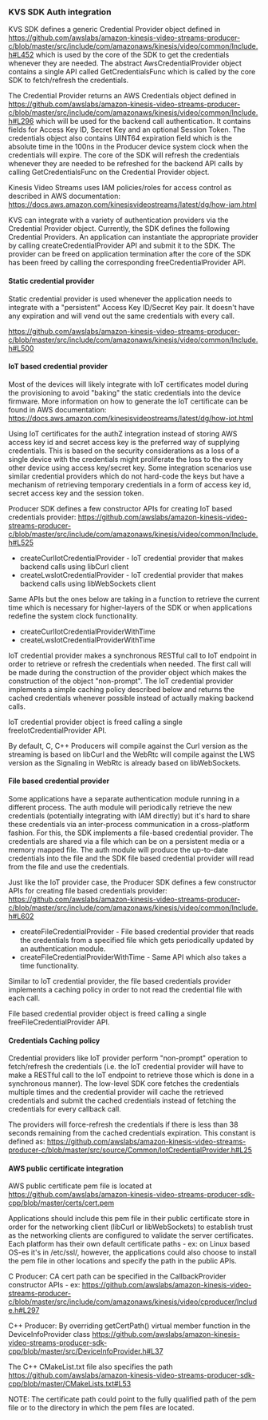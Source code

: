 ### KVS SDK Auth integration

KVS SDK defines a generic Credential Provider object defined in https://github.com/awslabs/amazon-kinesis-video-streams-producer-c/blob/master/src/include/com/amazonaws/kinesis/video/common/Include.h#L452 which is used by the core of the SDK to get the credentials whenever they are needed. The abstract AwsCredentialProvider object contains a single API called GetCredentialsFunc which is called by the core SDK to fetch/refresh the credentials.

The Credential Provider returns an AWS Credentials object defined in https://github.com/awslabs/amazon-kinesis-video-streams-producer-c/blob/master/src/include/com/amazonaws/kinesis/video/common/Include.h#L296 which will be used for the backend call authentication. It contains fields for Access Key ID, Secret Key and an optional Session Token. The credentials object also contains UINT64 expiration field which is the absolute time in the 100ns in the Producer device system clock when the credentials will expire. The core of the SDK will refresh the credentials whenever they are needed to be refreshed for the backend API calls by calling GetCredentialsFunc on the Credential Provider object.

Kinesis Video Streams uses IAM policies/roles for access control as described in AWS documentation: https://docs.aws.amazon.com/kinesisvideostreams/latest/dg/how-iam.html

KVS can integrate with a variety of authentication providers via the Credential Provider object. Currently, the SDK defines the following Credential Providers. An application can instantiate the appropriate provider by calling create<Name>CredentialProvider API and submit it to the SDK. The provider can be freed on application termination after the core of the SDK has been freed by calling the corresponding free<Name>CredentialProvider API.

#### Static credential provider

Static credential provider is used whenever the application needs to integrate with a "persistent" Access Key ID/Secret Key pair. It doesn't have any expiration and will vend out the same credentials with every call.

https://github.com/awslabs/amazon-kinesis-video-streams-producer-c/blob/master/src/include/com/amazonaws/kinesis/video/common/Include.h#L500

#### IoT based credential provider

Most of the devices will likely integrate with IoT certificates model during the provisioning to avoid "baking" the static credentials into the device firmware. More information on how to generate the IoT certificate can be found in AWS documentation: https://docs.aws.amazon.com/kinesisvideostreams/latest/dg/how-iot.html

Using IoT certificates for the authZ integration instead of storing AWS access key id and secret access key is the preferred way of supplying credentials. This is based on the security considerations as a loss of a single device with the credentials might proliferate the loss to the every other device using access key/secret key. Some integration scenarios use similar credential providers which do not hard-code the keys but have a mechanism of retrieving temporary credentials in a form of access key id, secret access key and the session token. 

Producer SDK defines a few constructor APIs for creating IoT based credentials provider: https://github.com/awslabs/amazon-kinesis-video-streams-producer-c/blob/master/src/include/com/amazonaws/kinesis/video/common/Include.h#L525

* createCurlIotCredentialProvider - IoT credential provider that makes backend calls using libCurl client
* createLwsIotCredentialProvider - IoT credential provider that makes backend calls using libWebSockets client

Same APIs but the ones below are taking in a function to retrieve the current time which is necessary for higher-layers of the SDK or when applications redefine the system clock functionality.

* createCurlIotCredentialProviderWithTime
* createLwsIotCredentialProviderWithTime

IoT credential provider makes a synchronous RESTful call to IoT endpoint in order to retrieve or refresh the credentials when needed. The first call will be made during the construction of the provider object which makes the construction of the object "non-prompt". The IoT credential provider implements a simple caching policy described below and returns the cached credentials whenever possible instead of actually making backend calls.

IoT credential provider object is freed calling a single freeIotCredentialProvider API.

By default, C, C++ Producers will compile against the Curl version as the streaming is based on libCurl and the WebRtc will compile against the LWS version as the Signaling in WebRtc is already based on libWebSockets.

#### File based credential provider

Some applications have a separate authentication module running in a different process. The auth module will periodically retrieve the new credentials (potentially integrating with IAM directly) but it's hard to share these credentials via an inter-process communication in a cross-platform fashion. For this, the SDK implements a file-based credential provider. The credentials are shared via a file which can be on a persistent media or a memory mapped file. The auth module will produce the up-to-date credentials into the file and the SDK file based credential provider will read from the file and use the credentials.

Just like the IoT provider case, the Producer SDK defines a few constructor APIs for creating file based credentials provider: https://github.com/awslabs/amazon-kinesis-video-streams-producer-c/blob/master/src/include/com/amazonaws/kinesis/video/common/Include.h#L602

* createFileCredentialProvider - File based credential provider that reads the credentials from a specified file which gets periodically updated by an authentication module.
* createFileCredentialProviderWithTime - Same API which also takes a time functionality.

Similar to IoT credential provider, the file based credentials provider implements a caching policy in order to not read the credential file with each call.

File based credential provider object is freed calling a single freeFileCredentialProvider API.

#### Credentials Caching policy

Credential providers like IoT provider perform "non-prompt" operation to fetch/refresh the credentials (i.e. the IoT credential provider will have to make a RESTful call to the IoT endpoint to retrieve those which is done in a synchronous manner). The low-level SDK core fetches the credentials multiple times and the credential provider will cache the retrieved credentials and submit the cached credentials instead of fetching the credentials for every callback call. 

The providers will force-refresh the credentials if there is less than 38 seconds remaining from the cached credentials expiration. This constant is defined as: https://github.com/awslabs/amazon-kinesis-video-streams-producer-c/blob/master/src/source/Common/IotCredentialProvider.h#L25

#### AWS public certificate integration

AWS public certificate pem file is located at https://github.com/awslabs/amazon-kinesis-video-streams-producer-sdk-cpp/blob/master/certs/cert.pem

Applications should include this pem file in their public certificate store in order for the networking client (libCurl or libWebSockets) to establish trust as the networking clients are configured to validate the server certificates. Each platform has their own default certificate paths - ex: on Linux based OS-es it's in /etc/ssl/, however, the applications could also choose to install the pem file in other locations and specify the path in the public APIs.

C Producer: CA cert path can be specified in the CallbackProvider constructor APIs - ex: https://github.com/awslabs/amazon-kinesis-video-streams-producer-c/blob/master/src/include/com/amazonaws/kinesis/video/cproducer/Include.h#L297

C++ Producer: By overriding getCertPath() virtual member function in the DeviceInfoProvider class https://github.com/awslabs/amazon-kinesis-video-streams-producer-sdk-cpp/blob/master/src/DeviceInfoProvider.h#L37 

The C++ CMakeList.txt file also specifies the path https://github.com/awslabs/amazon-kinesis-video-streams-producer-sdk-cpp/blob/master/CMakeLists.txt#L53

NOTE: The certificate path could point to the fully qualified path of the pem file or to the directory in which the pem files are located.
